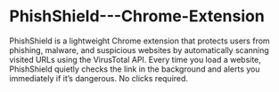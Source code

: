 # PhishShield---Chrome-Extension
PhishShield is a lightweight Chrome extension that protects users from phishing, malware, and suspicious websites by automatically scanning visited URLs using the VirusTotal API.  Every time you load a website, PhishShield quietly checks the link in the background and alerts you immediately if it’s dangerous. No clicks required.
